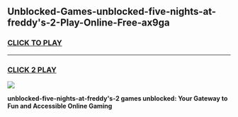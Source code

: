 
## Unblocked-Games-unblocked-five-nights-at-freddy's-2-Play-Online-Free-ax9ga
<h3>
<a href="https://premium76.site?title=unblocked-five-nights-at-freddy's-2&ref=26A">CLICK TO PLAY</a></h3>
<hr>

<h3>
<a href="https://premium76.site?title=unblocked-five-nights-at-freddy's-2&ref=26A">CLICK 2 PLAY</a>
  
</h3>

<a href="https://premium76.site?title=unblocked-five-nights-at-freddy's-2&ref=26A"><img src="https://clearcache.store/games.png"></a>


**unblocked-five-nights-at-freddy's-2 games unblocked: Your Gateway to Fun and Accessible Online Gaming**
